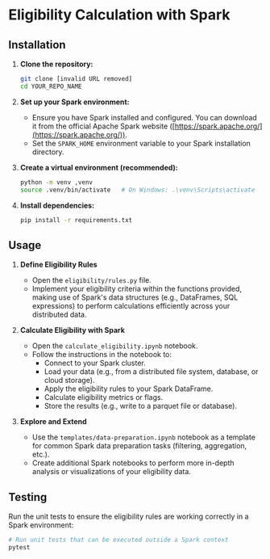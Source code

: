 # Eligibility Calculation with Spark

## Installation

1. **Clone the repository:**
   ```bash
   git clone [invalid URL removed]
   cd YOUR_REPO_NAME
   ```

2. **Set up your Spark environment:**
   * Ensure you have Spark installed and configured. You can download it from the official Apache Spark website ([https://spark.apache.org/](https://spark.apache.org/)).
   * Set the `SPARK_HOME` environment variable to your Spark installation directory.

3. **Create a virtual environment (recommended):**
   ```bash
   python -m venv ,venv 
   source .venv/bin/activate   # On Windows: .\venv\Scripts\activate
   ```

4. **Install dependencies:**
   ```bash
   pip install -r requirements.txt
   ```

## Usage

1. **Define Eligibility Rules**
   * Open the `eligibility/rules.py` file.
   * Implement your eligibility criteria within the functions provided, making use of Spark's data structures (e.g., DataFrames, SQL expressions) to perform calculations efficiently across your distributed data.

2. **Calculate Eligibility with Spark**
   * Open the `calculate_eligibility.ipynb` notebook.
   * Follow the instructions in the notebook to:
      * Connect to your Spark cluster.
      * Load your data (e.g., from a distributed file system, database, or cloud storage).
      * Apply the eligibility rules to your Spark DataFrame.
      * Calculate eligibility metrics or flags.
      * Store the results (e.g., write to a parquet file or database).

3. **Explore and Extend**
   * Use the `templates/data-preparation.ipynb` notebook as a template for common Spark data preparation tasks (filtering, aggregation, etc.).
   * Create additional Spark notebooks to perform more in-depth analysis or visualizations of your eligibility data.

## Testing

Run the unit tests to ensure the eligibility rules are working correctly in a Spark environment:

```bash
# Run unit tests that can be executed outside a Spark context
pytest 
```

